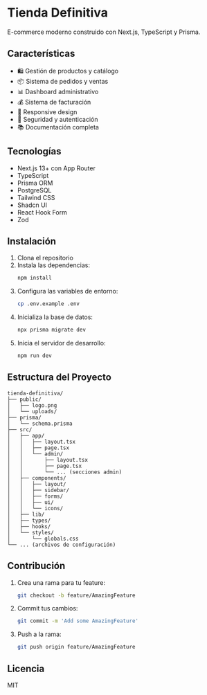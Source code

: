 # Tienda Definitiva

E-commerce moderno construido con Next.js, TypeScript y Prisma.

## Características

- 🛍️ Gestión de productos y catálogo
- 📦 Sistema de pedidos y ventas
- 📊 Dashboard administrativo
- 💰 Sistema de facturación
- 📱 Responsive design
- 🔐 Seguridad y autenticación
- 📚 Documentación completa

## Tecnologías

- Next.js 13+ con App Router
- TypeScript
- Prisma ORM
- PostgreSQL
- Tailwind CSS
- Shadcn UI
- React Hook Form
- Zod

## Instalación

1. Clona el repositorio
2. Instala las dependencias:
   ```bash
   npm install
   ```
3. Configura las variables de entorno:
   ```bash
   cp .env.example .env
   ```
4. Inicializa la base de datos:
   ```bash
   npx prisma migrate dev
   ```
5. Inicia el servidor de desarrollo:
   ```bash
   npm run dev
   ```

## Estructura del Proyecto

```
tienda-definitiva/
├── public/
│   ├── logo.png
│   └── uploads/
├── prisma/
│   └── schema.prisma
├── src/
│   ├── app/
│   │   ├── layout.tsx
│   │   ├── page.tsx
│   │   └── admin/
│   │       ├── layout.tsx
│   │       ├── page.tsx
│   │       └── ... (secciones admin)
│   ├── components/
│   │   ├── layout/
│   │   ├── sidebar/
│   │   ├── forms/
│   │   ├── ui/
│   │   └── icons/
│   ├── lib/
│   ├── types/
│   ├── hooks/
│   └── styles/
│       └── globals.css
└── ... (archivos de configuración)
```

## Contribución

1. Crea una rama para tu feature:
   ```bash
   git checkout -b feature/AmazingFeature
   ```
2. Commit tus cambios:
   ```bash
   git commit -m 'Add some AmazingFeature'
   ```
3. Push a la rama:
   ```bash
   git push origin feature/AmazingFeature
   ```

## Licencia

MIT
